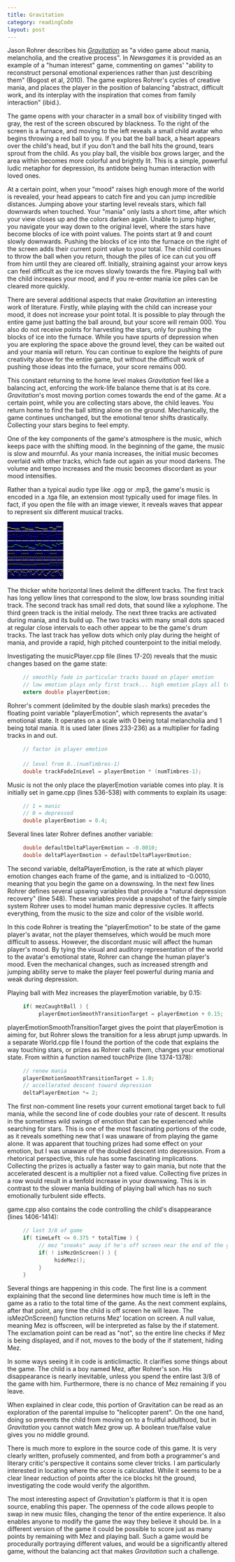 ```yaml
--- 
title: Gravitation
category: readingCode
layout: post
---
```



Jason Rohrer describes his [*Gravitation*](http://hcsoftware.sourceforge.net/gravitation/) as "a video game about mania, melancholia, and the creative process". 
In *Newsgames* it is provided as an example of a "human interest" game, commenting on games' "ability to reconstruct personal emotional experiences rather than just describing them" (Bogost et al, 2010). 
The game explores Rohrer's cycles of creative mania, and places the player in the position of balancing "abstract, difficult work, and its interplay with the inspiration that comes from family interaction" (ibid.).

The game opens with your character in a small box of visibility tinged with gray, the rest of the screen obscured by blackness.
To the right of the screen is a furnace, and moving to the left reveals a small child avatar who begins throwing a red ball to you.
If you bat the ball back, a heart appears over the child's head, but if you don't and the ball hits the ground, tears sprout from the child. 
As you play ball, the visible box grows larger, and the area within becomes more colorful and brightly lit.
This is a simple, powerful ludic metaphor for depression, its antidote being human interaction with loved ones.

At a certain point, when your "mood" raises high enough more of the world is revealed, your head appears to catch fire and you can jump incredible distances. 
Jumping above your starting level reveals stars, which fall downwards when touched. 
Your "mania" only lasts a short time, after which your view closes up and the colors darken again. 
Unable to jump higher, you navigate your way down to the original level, where the stars have become blocks of ice with point values.
The points start at 9 and count slowly downwards. 
Pushing the blocks of ice into the furnace on the right of the screen adds their current point value to your total. 
The child continues to throw the ball when you return, though the piles of ice can cut you off from him until they are cleared off. 
Initially, straining against your arrow keys can feel difficult as the ice moves slowly towards the fire. 
Playing ball with the child increases your mood, and if you re-enter mania ice piles can be cleared more quickly.

There are several additional aspects that make *Gravitation* an interesting work of literature. 
Firstly, while playing with the child can increase your mood, it does not increase your point total. 
It is possible to play through the entire game just batting the ball around, but your score will remain 000.
You also do not receive points for harvesting the stars, only for pushing the blocks of ice into the furnace. 
While you have spurts of depression when you are exploring the space above the ground level, they can be waited out and your mania will return. 
You can continue to explore the heights of pure creativity above for the entire game, but without the difficult work of pushing those ideas into the furnace, your score remains 000.

This constant returning to the home level makes *Gravitation* feel like a balancing act, enforcing the work-life balance theme that is at its core. 
*Gravitation*'s most moving portion comes towards the end of the game.
At a certain point, while you are collecting stars above, the child leaves.
You return home to find the ball sitting alone on the ground. 
Mechanically, the game continues unchanged, but the emotional tenor shifts drastically. 
Collecting your stars begins to feel empty.

One of the key components of the game's atmosphere is the music, which keeps pace with the shifting mood.
In the beginning of the game, the music is slow and mournful. 
As your mania increases, the initial music becomes overlaid with other tracks, which fade out again as your mood darkens. 
The volume and tempo increases and the music becomes discordant as your mood
intensifies.

Rather than a typical audio type like .ogg or .mp3, the game's music is encoded in a .tga file, an extension most typically used for image files.
In fact, if you open the file with an image viewer, it reveals waves that appear to represent six different musical tracks.

![Music Image](/images/music.png)

The thicker white horizontal lines delimit the different tracks. 
The first track has long yellow lines that correspond to the slow, low brass sounding initial track.
The second track has small red dots, that sound like a xylophone. 
The third green track is the initial melody.
The next three tracks are activated during mania, and its build up.
The two tracks with many small dots spaced at regular close intervals to each other appear to be the game's drum tracks. 
The last track has yellow dots which only play during the height of mania, and provide a rapid, high pitched counterpoint to the initial melody.

Investigating the musicPlayer.cpp file (lines 17-20) reveals that the music changes based on the game state:

``` c
     // smoothly fade in particular tracks based on player emotion
     // low emotion plays only first track... high emotion plays all tracks
     extern double playerEmotion;
```

Rohrer's comment (delimited by the double slash marks) precedes the floating point variable "playerEmotion", which represents the avatar's emotional state.
It operates on a scale with 0 being total melancholia and 1 being total mania. 
It is used later (lines 233-236) as a multiplier for fading tracks in and out.

``` c
     // factor in player emotion
     
     // level from 0..(numTimbres-1)
     double trackFadeInLevel = playerEmotion * (numTimbres-1);
```

Music is not the only place the playerEmotion variable comes into play. It is initially set in game.cpp (lines 536-538) with comments to explain its usage:

``` c
     // 1 = manic
     // 0 = depressed
     double playerEmotion = 0.4;
``` 

Several lines later Rohrer defines another variable:

``` c
     double defaultDeltaPlayerEmotion = -0.0010;
     double deltaPlayerEmotion = defaultDeltaPlayerEmotion;
```

The second variable, deltaPlayerEmotion, is the rate at which player emotion changes each frame of the game, and is initialized to -0.0010, meaning that you begin the game on a downswing. 
In the next few lines Rohrer defines several upswing variables that provide a "natural depression recovery" (line 548).
These variables provide a snapshot of the fairly simple system Rohrer uses to model human manic depressive cycles. 
It affects everything, from the music to the size and color of the visible world.

In this code Rohrer is treating the "playerEmotion" to be state of the game player's avatar, not the player themselves, which would be much more difficult to assess. 
However, the discordant music will affect the human player's mood. 
By tying the visual and auditory representation of the world to the avatar's emotional state, Rohrer can change the human player's mood.
Even the mechanical changes, such as increased strength and jumping ability serve to make the player feel powerful during mania and weak during depression.

Playing ball with Mez increases the playerEmotion variable, by 0.15:

``` c
     if( mezCaughtBall ) {
          playerEmotionSmoothTransitionTarget = playerEmotion + 0.15;
```

playerEmotionSmoothTransitionTarget gives the point that playerEmotion is aiming for, but Rohrer slows the transition for a less abrupt jump upwards. 
In a separate World.cpp file I found the portion of the code that explains the way touching stars, or prizes as Rohrer calls them, changes your emotional state. From within a function named touchPrize (line 1374-1378):

``` c
     // renew mania
     playerEmotionSmoothTransitionTarget = 1.0;
     // accellerated descent toward depression
     deltaPlayerEmotion *= 2;
``` 

The first non-comment line resets your current emotional target back to full mania, while the second line of code doubles your rate of descent.
It results in the sometimes wild swings of emotion that can be experienced while searching for stars. 
This is one of the most fascinating portions of the code, as it reveals something new that I was unaware of from playing the game alone.
It was apparent that touching prizes had some effect on your emotion, but I was unaware of the doubled descent into depression.
From a rhetorical perspective, this rule has some fascinating implications.
Collecting the prizes is actually a faster way to gain mania, but note that the accelerated descent is a multiplier not a fixed value.
Collecting five prizes in a row would result in a tenfold increase in your downswing. 
This is in contrast to the slower mania building of playing ball which has no such emotionally turbulent side effects.

game.cpp also contains the code controlling the child's disappearance (lines 1406-1414):

``` c
     // last 3/8 of game
     if( timeLeft <= 0.375 * totalTime ) {
          // mez "sneaks" away if he's off screen near the end of the game
          if( ! isMezOnScreen() ) {
               hideMez();
          }
     }
```

Several things are happening in this code.
The first line is a comment explaining that the second line determines how much time is left in the game as a ratio to the total time of the game. 
As the next comment explains, after that point, any time the child is off screen he will leave. 
The isMezOnScreen() function returns Mez' location on screen. 
A null value, meaning Mez is offscreen, will be interpreted as false by the if statement. 
The exclamation point can be read as "not", so the entire line checks if Mez is being displayed, and if not, moves to the body of the if statement, hiding Mez.

In some ways seeing it in code is anticlimactic. 
It clarifies some things about the game.
The child is a boy named Mez, after Rohrer's son.
His disappearance is nearly inevitable, unless you spend the entire last 3/8 of the game with him. 
Furthermore, there is no chance of Mez remaining if you leave. 

When explained in clear code, this portion of Gravitation can be read as an exploration of the parental impulse to "helicopter parent". 
On the one hand, doing so prevents the child from moving on to a fruitful adulthood, but in *Gravitation* you cannot watch Mez grow up.
A boolean true/false value gives you no middle ground.

There is much more to explore in the source code of this game. It is very clearly written, profusely commented, and from both a programmer's and literary critic's perspective it contains some clever tricks.
I am particularly interested in locating where the score is calculated. While it seems to be a clear linear reduction of points after the ice blocks hit the ground, investigating the code would verify the algorithm.

The most interesting aspect of *Gravitation's* platform is that it is open source, enabling this paper.
The openness of the code allows people to swap in new music files, changing the tenor of the entire experience. 
It also enables anyone to modify the game the way they believe it should be.
In a different version of the game it could be possible to score just as many points by remaining with Mez and playing ball. 
Such a game would be procedurally portraying different values, and would be a significantly altered game, without the balancing act that makes *Gravitation* such a challenge.
